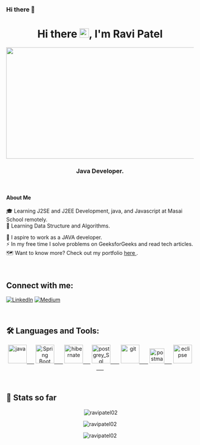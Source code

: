 ### Hi there 👋

<!--
**Ravipatel02/Ravipatel02** is a ✨ _special_ ✨ repository because its `README.md` (this file) appears on your GitHub profile .

Here are some ideas to get you started:

- 🔭 I’m currently working on ...
- 🌱 I’m currently learning ...
- 👯 I’m looking to collaborate on ...
- 🤔 I’m looking for help with ...
- 💬 Ask me about ...
- 📫 How to reach me: ...
- 😄 Pronouns: ...
- ⚡ Fun fact: ...
-->



<h1 align="center">Hi there <img src="https://media.giphy.com/media/hvRJCLFzcasrR4ia7z/giphy.gif" width="25px">, I'm Ravi Patel</h1>
<p align="center"><img src="https://media.giphy.com/media/dWesBcTLavkZuG35MI/giphy.gif" width="600" height="300"  /></p>
<h3 align="center">Java Developer.</h3>

<br/>
<h4>About Me</h4>
🎓   Learning J2SE and J2EE Development, java, and Javascript at Masai School remotely.
</br>
🌱   Learning Data Structure and Algorithms.

💼   I aspire to work as a JAVA developer.
</br>
⚡ In my free time I solve problems on GeeksforGeeks and read tech articles.</br>
🗺️ Want to know more? Check out my portfolio <a href="https://ravi-0929.vercel.app/"> here </a>. <br/>

</br>

<h2 align="left"> Connect with me: </h2>
<p> <a href="https://www.linkedin.com/in/ravi0929/
" target="_blank"><img alt="LinkedIn" src="https://img.shields.io/badge/linkedin-%230077B5.svg?&style=for-the-badge&logo=linkedin&logoColor=white" /></a> <a href="mailto:ravipatel120798@gmail.com" target="_blank"><img alt="Medium" src="https://img.shields.io/badge/Gmail-D14836?style=for-the-badge&logo=gmail&logoColor=white" /></a>
</p>
<br/>


<h2 align="left">🛠 Languages and Tools:</h2>
<p align="center">
   <a href="https://docs.oracle.com/javase/7/docs/api/overview-summary.html" target="_blank"> <img src="https://thumbs.dreamstime.com/b/java-logo-vector-design-commercial-brand-trademark-118452997.jpg" alt="java" width="50" height="50"/>&nbsp;&nbsp;&nbsp;&nbsp;&nbsp;</a>
    <a href="https://developer.mozilla.org/en-US/docs/Web/JavaScript" target="_blank"> <img src="https://pbs.twimg.com/profile_images/1235868806079057921/fTL08u_H_400x400.png" alt="Spring Boot" width="50" height="50"/> &nbsp;&nbsp;&nbsp;&nbsp;&nbsp;</a> 
   <a href="https://www.w3.org/html/" target="_blank"> <img src="https://www.logicbig.com/tutorials/misc/hibernate/images/hibernate.png" alt="hibernate" width="50" height="50"/>&nbsp;&nbsp;&nbsp;&nbsp;&nbsp;</a>
  <a href="https://www.w3schools.com/css/" target="_blank"> <img src="https://icon-library.com/images/postgresql-icon/postgresql-icon-12.jpg" alt="postgrey_Sql " width="50" height="50"/> &nbsp;&nbsp;&nbsp;&nbsp;&nbsp;</a> 
  <a href="https://git-scm.com/" target="_blank"> <img src="https://www.vectorlogo.zone/logos/git-scm/git-scm-icon.svg" alt="git" width="50" height="50"/> &nbsp;&nbsp;&nbsp;&nbsp;&nbsp;</a>
  <a href="https://www.python.org/" target="_blank"> <img src="https://seeklogo.com/images/P/postman-logo-0087CA0D15-seeklogo.com.png" alt="postman" width="40" height="40"/>&nbsp;&nbsp;&nbsp;&nbsp;&nbsp;</a> 
  <a href="https://redux.js.org" target="_blank"> <img src="https://cdn.freebiesupply.com/logos/large/2x/eclipse-11-logo-png-transparent.png" alt="eclipse" width="50" height="50"/>&nbsp;&nbsp;&nbsp;&nbsp;&nbsp;</a> </p> 
  
  
<br/>
<h2 align="left">👷 Stats so far</h2>
<p align="center">&nbsp;<img align="center" src="https://github-readme-stats.vercel.app/api?username=ravipatel02&show_icons=true&locale=en" alt="ravipatel02" /></p>
<p align="center"><img align="center" src="https://github-readme-streak-stats.herokuapp.com/?user=ravipatel02&" alt="ravipatel02" /></p>
<p align="center"><img align="center" src="https://github-readme-stats.vercel.app/api/top-langs?username=ravipatel02&show_icons=true&locale=en&layout=compact" alt="ravipatel02" /></p>

<br/>

<!--    <img src="https://img.shields.io/badge/TypeScript-007ACC?style=for-the-badge&logo=typescript&logoColor=white" />&nbsp;&nbsp; -->
